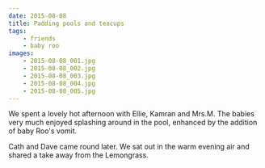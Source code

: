 ```yaml
---
date: 2015-08-08
title: Padding pools and teacups
tags:
    - friends
    - baby roo
images:
    - 2015-08-08_001.jpg
    - 2015-08-08_002.jpg
    - 2015-08-08_003.jpg
    - 2015-08-08_004.jpg
    - 2015-08-08_005.jpg
---
```


We spent a lovely hot afternoon with Ellie, Kamran and Mrs.M. The babies very much enjoyed splashing around in the pool, enhanced by the addition of baby Roo's vomit. 

Cath and Dave came round later. We sat out in the warm evening air and shared a take away from the Lemongrass.